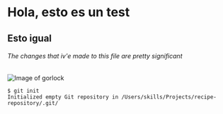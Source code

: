# Hola, esto es un test
## Esto igual
###### The changes that iv'e made to this file are pretty significant
![Image of gorlock](https://static.wikia.nocookie.net/aliens/images/e/e4/IMG_0779.png/revision/latest?cb=20200409194325)
```
$ git init
Initialized empty Git repository in /Users/skills/Projects/recipe-repository/.git/
```
